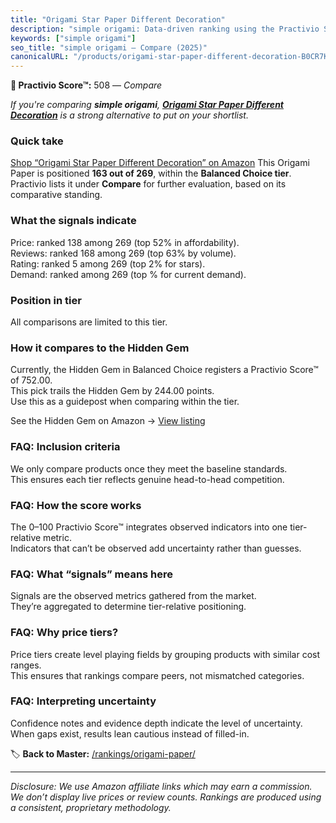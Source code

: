 ```yaml
---
title: "Origami Star Paper Different Decoration"
description: "simple origami: Data-driven ranking using the Practivio Score™. Positioned by quality, value, demand, findability, momentum."
keywords: ["simple origami"]
seo_title: "simple origami — Compare (2025)"
canonicalURL: "/products/origami-star-paper-different-decoration-B0CR7KPCF6/"
---
```


**🛒 Practivio Score™:** 508 — _Compare_


*If you're comparing **simple origami**, **[Origami Star Paper Different Decoration](https://www.amazon.com/dp/B0CR7KPCF6?tag=practivio-20)** is a strong alternative to put on your shortlist.*
### Quick take
[Shop “Origami Star Paper Different Decoration” on Amazon](https://www.amazon.com/dp/B0CR7KPCF6?tag=practivio-20)
This Origami Paper is positioned **163 out of 269**, within the **Balanced Choice tier**.  
Practivio lists it under **Compare** for further evaluation, based on its comparative standing.

### What the signals indicate
Price: ranked 138 among 269 (top 52% in affordability).  
Reviews: ranked 168 among 269 (top 63% by volume).  
Rating: ranked 5 among 269 (top 2% for stars).  
Demand: ranked  among 269 (top % for current demand).

### Position in tier
All comparisons are limited to this tier.

### How it compares to the Hidden Gem
Currently, the Hidden Gem in Balanced Choice registers a Practivio Score™ of 752.00.  
This pick trails the Hidden Gem by 244.00 points.  
Use this as a guidepost when comparing within the tier.  

See the Hidden Gem on Amazon → [View listing](https://www.amazon.com/dp/B07VYVH18C?tag=practivio-20)

### FAQ: Inclusion criteria
We only compare products once they meet the baseline standards.  
This ensures each tier reflects genuine head-to-head competition.

### FAQ: How the score works
The 0–100 Practivio Score™ integrates observed indicators into one tier-relative metric.  
Indicators that can’t be observed add uncertainty rather than guesses.

### FAQ: What “signals” means here
Signals are the observed metrics gathered from the market.  
They’re aggregated to determine tier-relative positioning.

### FAQ: Why price tiers?
Price tiers create level playing fields by grouping products with similar cost ranges.  
This ensures that rankings compare peers, not mismatched categories.

### FAQ: Interpreting uncertainty
Confidence notes and evidence depth indicate the level of uncertainty.  
When gaps exist, results lean cautious instead of filled-in.

<!-- Missing template for Compare/CompareWithinPriceClass -->


🏷️ **Back to Master:** [/rankings/origami-paper/](/rankings/origami-paper/)

---
_Disclosure: We use Amazon affiliate links which may earn a commission. We don’t display live prices or review counts. Rankings are produced using a consistent, proprietary methodology._
